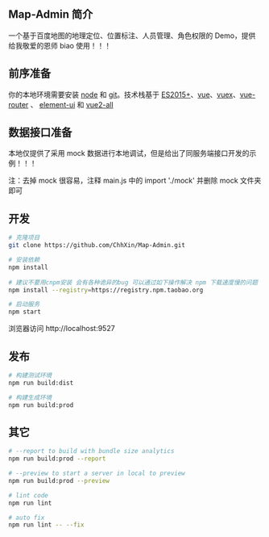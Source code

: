 ## Map-Admin 简介

一个基于百度地图的地理定位、位置标注、人员管理、角色权限的 Demo，提供给我敬爱的恩师 biao 使用！！！

## 前序准备

你的本地环境需要安装 [node](http://nodejs.org/) 和 [git](https://git-scm.com/)。技术栈基于 [ES2015+](http://es6.ruanyifeng.com/)、[vue](https://cn.vuejs.org/index.html)、[vuex](https://vuex.vuejs.org/zh-cn/)、[vue-router](https://router.vuejs.org/zh-cn/) 、 [element-ui](https://github.com/ElemeFE/element) 和 [vue2-all](https://github.com/liuweijw/Vue2-All)

## 数据接口准备

本地仅提供了采用 mock 数据进行本地调试，但是给出了同服务端接口开发的示例！！！

注：去掉 mock 很容易，注释 main.js 中的 import './mock' 并删除 mock 文件夹即可

## 开发

```bash
# 克隆项目
git clone https://github.com/ChhXin/Map-Admin.git

# 安装依赖
npm install
   
# 建议不要用cnpm安装 会有各种诡异的bug 可以通过如下操作解决 npm 下载速度慢的问题
npm install --registry=https://registry.npm.taobao.org

# 启动服务
npm start
```

浏览器访问 http://localhost:9527

## 发布

```bash
# 构建测试环境
npm run build:dist

# 构建生成环境
npm run build:prod
```

## 其它

```bash
# --report to build with bundle size analytics
npm run build:prod --report

# --preview to start a server in local to preview
npm run build:prod --preview

# lint code
npm run lint

# auto fix
npm run lint -- --fix
```
